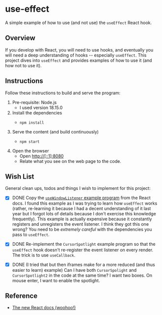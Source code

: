 # use-effect

A simple example of how to use (and not use) the `useEffect` React hook.


## Overview

If you develop with React, you will need to use hooks, and eventually you will need a deep understanding of hooks --
especially `useEffect`. This project dives into `useEffect` and provides examples of how to use it (and how not to use
it).


## Instructions

Follow these instructions to build and serve the program:

1. Pre-requisite: Node.js
    * I used version 18.15.0
2. Install the dependencies
    * ```shell
      npm install
      ```
3. Serve the content (and build continuously)
    * ```shell
      npm start
      ```
4. Open the browser
    * Open <http://[::1]:8080>
    * Relate what you see on the web page to the code. 


## Wish List

General clean ups, todos and things I wish to implement for this project:

* [x] DONE Copy the [`useWindowListener` example program](https://react.dev/reference/react/useEffect#examples-custom-hooks)
  from the React docs. I found this example as I was trying to learn how `useEffect` works (rather, re-learning it
  because I had a decent understanding of it last year but I forgot lots of details because I don't exercise this
  knowledge frequently). This example is actually expensive because it constantly registers and unregisters the event
  listener. I think they got this one wrong? You need to be *extremely careful* with the dependencies you pass to `useEffect`.
* [x] DONE Re-implement the `CursorSpotlight` example program so that the `useEffect` hook doesn't re-register
  the event listener on every render. The trick is to use `useCallback`.
* [x] DONE (I tried that but then iframes make for a more reduced (and thus easier to learn) example) Can I have both `CursorSpolight` and `CursorSpotlight2` in the code at the same time? I want two boxes. On mouse
  enter, I want to enable the spotlight.


## Reference

* [The new React docs (woohoo!)](https://react.dev/)
